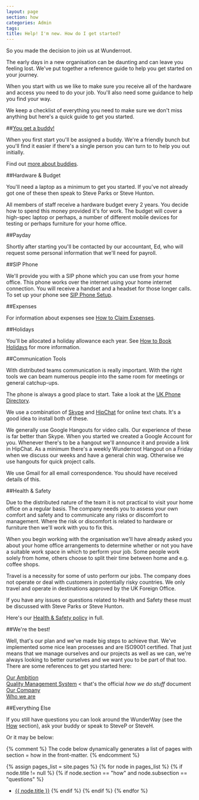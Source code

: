 ```yaml
---
layout: page
section: how
categories: Admin
tags:
title: Help! I'm new. How do I get started?
---
```

So you made the decision to join us at Wunderroot.

The early days in a new organisation can be daunting and can leave you feeling lost. We've put together a reference guide to help you get started on your journey.

When you start with us we like to make sure you receive all of the hardware and access you need to do your job. You'll also need some guidance to help you find your way.

We keep a checklist of everything you need to make sure we don't miss anything but here's a quick guide to get you started.

##[You get a buddy!](/how/new-starter/buddies/)

When you first start you'll be assigned a buddy. We're a friendly bunch but you'll find it easier if there's a single person you can turn to to help you out initially.

Find out [more about buddies](/how/new-starter/buddies/).

##Hardware & Budget

You'll need a laptop as a minimum to get you started. If you've not already got one of these then speak to Steve Parks or Steve Hunton.

All members of staff receive a hardware budget every 2 years. You decide how to spend this money provided it's for work. The budget will cover a high-spec laptop or perhaps, a number of different mobile devices for testing or perhaps furniture for your home office.

##Payday

Shortly after starting you'll be contacted by our accountant, Ed, who will request some personal information that we'll need for payroll.

##SIP Phone

We'll provide you with a SIP phone which you can use from your home office. This phone works over the internet using your home internet connection. You will receive a handset and a headset for those longer calls. To set up your phone see <a href="/how/sip-phone-setup/">SIP Phone Setup</a>.

##Expenses

For information about expenses see [How to Claim Expenses](/how/how-claim-expenses/).


##Holidays

You'll be allocated a holiday allowance each year. See <a href="/how/how-to-book-holidays/">How to Book Holidays</a> for more information.

##Communication Tools

With distributed teams communication is really important. With the right tools we can beam numerous people into the same room for meetings or general catchup-ups.

The phone is always a good place to start. Take a look at the <a href="/who/wr-phone-directory/">UK Phone Directory</a>.

We use a combination of <a href="http://www.skype.com/en/">Skype</a> and <a href="https://www.hipchat.com">HipChat</a> for online text chats. It's a good idea to install both of these. 

We generally use Google Hangouts for video calls. Our experience of these is far better than Skype. When you started we created a Google Account for you. Whenever there's to be a hangout we'll announce it and provide a link in HipChat. As a minimum there's a weekly Wunderroot Hangout on a Friday when we discuss our weeks and have a general chin wag. Otherwise we use hangouts for quick project calls.

We use Gmail for all email correspondence. You should have received details of this. 

##Health & Safety

Due to the distributed nature of the team it is not practical to visit your home office on a regular basis. The company needs you to assess your own comfort and safety and to communicate any risks or discomfort to management. Where the risk or discomfort is related to hardware or furniture then we'll work with you to fix this.

When you begin working with the organisation we'll have already asked you about your home office arrangements to determine whether or not you have a suitable work space in which to perform your job. Some people work solely from home, others choose to split their time between home and e.g. coffee shops.

Travel is a necessity for some of usto perform our jobs. The company does not operate or deal with customers in potentially risky countries. We only travel and operate in destinations approved by the UK Foreign Office.

If you have any issues or questions related to Health and Safety these must be discussed with Steve Parks or Steve Hunton.

Here's our <a href="/company/health-and-safety/">Health & Safety policy</a> in full.


##We're the best!

Well, that's our plan and we've made big steps to achieve that. We've implemented some nice lean processes and are ISO9001 certified. That just means that we manage ourselves and our projects as well as we can, we're always looking to better ourselves and we want you to be part of that too. There are some references to get you started here:

<a href="/company/ambition/">Our Ambition</a><br/>
<a href="/project-delivery/qms/">Quality Management System</a> < that's the official *how we do stuff* document<br/>
<a href="/company/">Our Company</a><br/>
<a href="/who/">Who we are</a>

##Everything Else

If you still have questions you can look around the WunderWay (see the <a href="/how/">How</a> section), ask your buddy or speak to SteveP or SteveH.

Or it may be below:

{% comment %}
  The code below dynamically generates a list of pages with
  section = how in the front-matter.
{% endcomment %}

{% assign pages_list = site.pages %}
{% for node in pages_list %}
  {% if node.title != null %}
    {% if node.section == "how" and node.subsection == "questions" %}
- <a class="section-list" href="{{ node.url }}">{{ node.title }}</a>
    {% endif %}
  {% endif %}
{% endfor %}